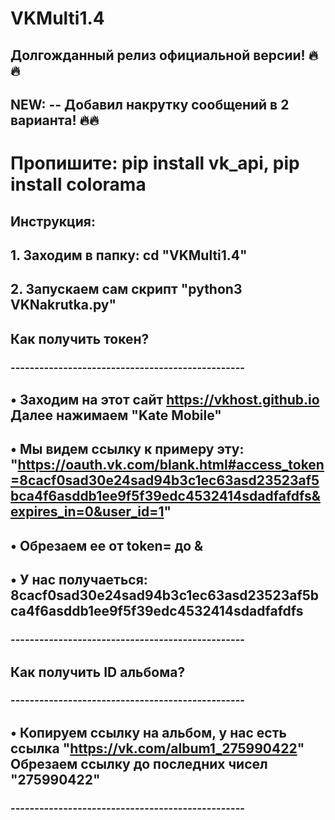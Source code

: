 # VKMulti1.4

## Долгожданный релиз официальной версии! 🔥🔥
## NEW: -- Добавил накрутку сообщений в 2 варианта! 🔥🔥

# Пропишите: pip install vk_api, pip install colorama

## Инструкция:

## 1. Заходим в папку: cd "VKMulti1.4"
## 2. Запускаем сам скрипт "python3 VKNakrutka.py"
##    Как получить токен?
###   -------------------------------------------------
## •  Заходим на этот сайт https://vkhost.github.io Далее нажимаем "Kate Mobile"
## •  Мы видем ссылку к примеру эту: "https://oauth.vk.com/blank.html#access_token=8cacf0sad30e24sad94b3c1ec63asd23523af5bca4f6asddb1ee9f5f39edc4532414sdadfafdfs&expires_in=0&user_id=1"
## •  Обрезаем ее от token= до &
## •  У нас получаеться: 8cacf0sad30e24sad94b3c1ec63asd23523af5bca4f6asddb1ee9f5f39edc4532414sdadfafdfs
###   -------------------------------------------------
##    Как получить ID альбома?
###   -------------------------------------------------
## •  Копируем ссылку на альбом, у нас есть ссылка "https://vk.com/album1_275990422" Обрезаем ссылку до последних чисел "275990422"
###   -------------------------------------------------
